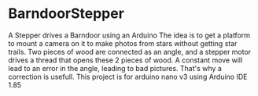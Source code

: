 # BarndoorStepper
A Stepper drives a Barndoor using an Arduino
The idea is to get a platform to mount a camera on it to make photos from stars without getting star trails. 
Two pieces of wood are connected as an angle, and a stepper motor drives a thread that opens these 2 pieces of wood.
A constant move will lead to an error in the angle, leading to bad pictures. That's why a correction is usefull.
This project is for arduino nano v3 using Arduino IDE 1.85
